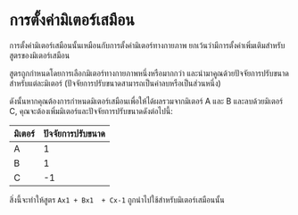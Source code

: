 # การตั้งค่ามิเตอร์เสมือน

การตั้งค่ามิเตอร์เสมือนนั้นเหมือนกับการตั้งค่ามิเตอร์ทางกายภาพ ยกเว้นว่ามีการตั้งค่าเพิ่มเติมสำหรับสูตรของมิเตอร์เสมือน



สูตรถูกกำหนดโดยการเลือกมิเตอร์ทางกายภาพหนึ่งหรือมากกว่า และนำมาคูณด้วยปัจจัยการปรับขนาดสำหรับแต่ละมิเตอร์ (ปัจจัยการปรับขนาดสามารถเป็นค่าลบหรือเป็นส่วนหนึ่ง)

ดังนั้นหากคุณต้องการกำหนดมิเตอร์เสมือนเพื่อให้ได้ผลรวมจากมิเตอร์ A และ B และลบด้วยมิเตอร์ C, คุณจะต้องเพิ่มมิเตอร์และปัจจัยการปรับขนาดดังต่อไปนี้:

| มิเตอร์ | ปัจจัยการปรับขนาด |
| ----- | -------------- |
| A     | 1              |
| B     | 1              |
| C     | -1             |

สิ่งนี้จะทำให้สูตร `Ax1 + Bx1  + Cx-1` ถูกนำไปใช้สำหรับมิเตอร์เสมือนนั้น